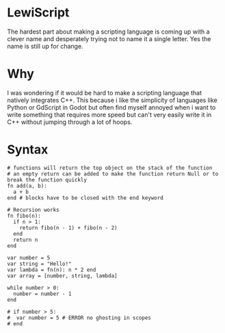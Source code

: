 # LewiScript
The hardest part about making a scripting language is coming up with a clever name and desperately trying not to name it a single letter. Yes the name is still up for change.

# Why
I was wondering if it would be hard to make a scripting language that natively integrates C++. This because i like the simplicity of languages like Python or GdScript in Godot but often find myself annoyed when i want to write something that requires more speed but can't very easily write it in C++ without jumping through a lot of hoops.

# Syntax

```
# functions will return the top object on the stack of the function
# an empty return can be added to make the function return Null or to break the function quickly
fn add(a, b):
  a + b
end # blocks have to be closed with the end keyword

# Recursion works
fn fibo(n):
  if n > 1:
    return fibo(n - 1) + fibo(n - 2) 
  end
  return n 
end

var number = 5
var string = "Hello!"
var lambda = fn(n): n * 2 end
var array = [number, string, lambda]

while number > 0:
  number = number - 1
end

# if number > 5:
#  var number = 5 # ERROR no ghosting in scopes
# end
```
